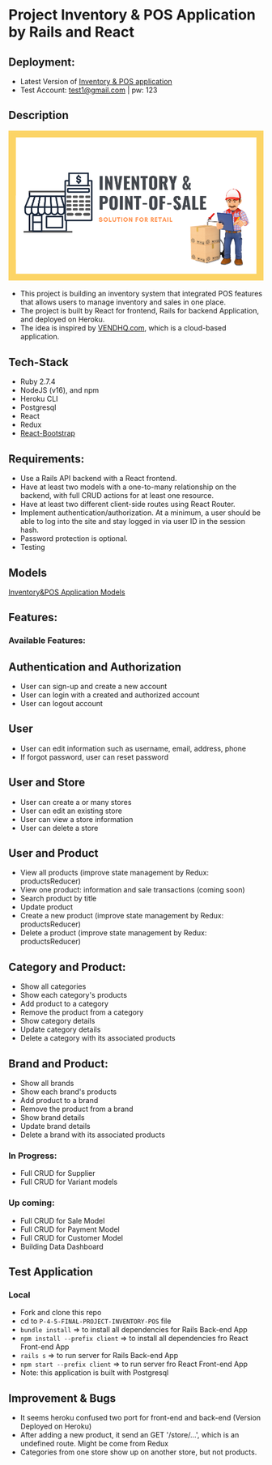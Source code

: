 # Project Inventory & POS Application by Rails and React

## Deployment:
- Latest Version of [Inventory & POS application](https://inventory-pos-final.herokuapp.com/)
- Test Account: test1@gmail.com | pw: 123
## Description

![Inventory-pos](client/src/images/inventory-pos-final-project.png)

- This project is building an inventory system that integrated POS features that allows users to manage inventory and sales in one place.
- The project is built by React for frontend, Rails for backend Application, and deployed on Heroku.
- The idea is inspired by [VENDHQ.com](https://www.vendhq.com/), which is a cloud-based application.

## Tech-Stack
- Ruby 2.7.4
- NodeJS (v16), and npm
- Heroku CLI
- Postgresql
- React
- Redux
- [React-Bootstrap](https://react-bootstrap.netlify.app/)

## Requirements:
- Use a Rails API backend with a React frontend.
- Have at least two models with a one-to-many relationship on the backend, with full CRUD actions for at least one resource.
- Have at least two different client-side routes using React Router.
- Implement authentication/authorization. At a minimum, a user should be able to log into the site and stay logged in via user ID in the session hash. 
- Password protection is optional.
- Testing
## Models
[Inventory&POS Application Models](https://dbdiagram.io/d/6220cc6854f9ad109a53a3a3)
## Features:
### Available Features:

## Authentication and Authorization
- User can sign-up and create a new account
- User can login with a created and authorized account
- User can logout account

## User
- User can edit information such as username, email, address, phone
- If forgot password, user can reset password

## User and Store
- User can create a or many stores
- User can edit an existing store
- User can view a store information
- User can delete a store

## User and Product
- View all products (improve state management by Redux: productsReducer)
- View one product: information and sale transactions (coming soon)
- Search product by title
- Update product
- Create a new product (improve state management by Redux: productsReducer)
- Delete a product (improve state management by Redux: productsReducer)

## Category and Product:
- Show all categories
- Show each category's products
- Add product to a category
- Remove the product from a category
- Show category details
- Update category details
- Delete a category with its associated products
## Brand and Product:
- Show all brands
- Show each brand's products
- Add product to a brand
- Remove the product from a brand
- Show brand details
- Update brand details
- Delete a brand with its associated products
### In Progress:
- Full CRUD for Supplier
- Full CRUD for Variant models
### Up coming:
- Full CRUD for Sale Model
- Full CRUD for Payment Model
- Full CRUD for Customer Model
- Building Data Dashboard
## Test Application
### Local
- Fork and clone this repo
- cd to `P-4-5-FINAL-PROJECT-INVENTORY-POS` file
- `bundle install` => to install all dependencies for Rails Back-end App
- `npm install --prefix client` => to install all dependencies fro React Front-end App
- `rails s` => to run server for Rails Back-end App
- `npm start --prefix client` => to run server fro React Front-end App
- Note: this application is built with Postgresql

## Improvement & Bugs
- It seems heroku confused two port for front-end and back-end (Version Deployed on Heroku)
- After adding a new product, it send an GET '/store/...', which is an undefined route. Might be come from Redux
- Categories from one store show up on another store, but not products. 
